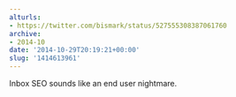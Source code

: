 ```yaml
---
alturls:
- https://twitter.com/bismark/status/527555308387061760
archive:
- 2014-10
date: '2014-10-29T20:19:21+00:00'
slug: '1414613961'
---
```


Inbox SEO sounds like an end user nightmare.


